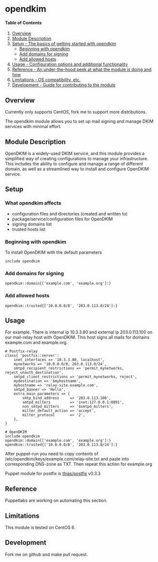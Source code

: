 # opendkim

#### Table of Contents

1. [Overview](#overview)
2. [Module Description](#module-description)
3. [Setup - The basics of getting started with opendkim](#setup)
    * [Beginning with opendkim](#beginning-with-opendkim)
    * [Add domains for signing](#add-domains-for-signing)
    * [Add allowed hosts](#add-allowed-hosts)
4. [Usage - Configuration options and additional functionality](#usage)
5. [Reference - An under-the-hood peek at what the module is doing and how](#reference)
5. [Limitations - OS compatibility, etc.](#limitations)
6. [Development - Guide for contributing to the module](#development)

## Overview
Currently only supports CentOS, fork me to support more distributions.

The opendkim module allows you to set up mail signing and manage DKIM services with minimal effort.

## Module Description

OpenDKIM is a widely-used DKIM service, and this module provides a simplified way of creating configurations to manage your infrastructure.
This includes the ability to configure and manage a range of different domain, as well as a streamlined way to install and configure OpenDKIM service.

## Setup

### What opendkim affects

* configuration files and directories (created and written to) 
* package/service/configuration files for OpenDKIM
* signing domains list
* trusted hosts list

### Beginning with opendkim

To install OpenDKIM with the default parameters

    include opendkim

### Add domains for signing

    opendkim::domain{['example.com', 'example.org']:}


### Add allowed hosts

    opendkim::trusted{['10.0.0.0/8', '203.0.113.0/24']:}

## Usage

For example.
There is internal ip 10.3.3.80 and external ip 203.0.113.100 on our mail-relay host with OpenDKIM.
This host signs all mails for domains example.com and example.org.

    # Postfix-relay
    class{ 'postfix::server':
        inet_interfaces => '10.3.3.80, localhost',
        mynetworks => '10.0.0.0/8, 203.0.113.0/24',
        smtpd_recipient_restrictions => 'permit_mynetworks, reject_unauth_destination',
        smtpd_client_restrictions => 'permit_mynetworks, reject',
        mydestination => '$myhostname',
        myhostname => 'relay-site.example.com',
        smtpd_banner => 'Hello',
        extra_main_parameters => {
            smtp_bind_address     => '203.0.113.100',
            smtpd_milters         => 'inet:127.0.0.1:8891',
            non_smtpd_milters     => '$smtpd_milters',
            milter_default_action => 'accept',
            milter_protocol       => '2',
        },
    }

    # OpenDKIM
    include opendkim
    opendkim::domain{['example.com', 'example.org']:}
    opendkim::trusted{['10.0.0.0/8', '203.0.113.0/24']:}

After puppet-run you need to copy contents of  /etc/opendkim/keys/example.com/relay-site.txt and paste into corresponding DNS-zone as TXT.
Then repeat this action for example.org

Puppet module for postfix is [thias/postfix](forge.puppetlabs.com/thias/postfix) v0.3.3
## Reference

Puppetlabs are working on automating this section.

## Limitations

This module is tested on CentOS 6.

## Development

Fork me on github and make pull request.

